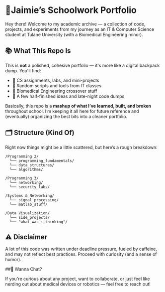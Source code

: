 # 🎒Jaimie’s Schoolwork Portfolio

Hey there! Welcome to my academic archive — a collection of code, projects, and experiments from my journey as an IT & Computer Science student at Tulane University (with a Biomedical Engineering minor).

## 📚 What This Repo Is

This is **not** a polished, cohesive portfolio — it's more like a digital backpack dump. You'll find:

- 🧠 CS assignments, labs, and mini-projects  
- 🔧 Random scripts and tools from IT classes  
- 🧬 Biomedical Engineering crossover stuff  
- 🧪 A few half-finished ideas and late-night code dumps  

Basically, this repo is a **mashup of what I’ve learned, built, and broken** throughout school. I’m keeping it all here for future reference and (eventually) organizing the best bits into a cleaner portfolio.

## 🗂 Structure (Kind Of)

Right now things might be a little scattered, but here’s a rough breakdown:
```
/Programming 2/
  └── programming_fundamentals/
  └── data_structures/
  └── algorithms/
  
/Programming 3/
  └── networking/
  └── security_labs/

/Systems & Networking/
  └── signal_processing/
  └── matlab_stuff/

/Data Visualization/
  └── side_projects/
  └── "what_was_i_thinking"/
```

## ⚠️ Disclaimer

A lot of this code was written under deadline pressure, fueled by caffeine, and may not reflect best practices. Proceed with curiosity (and a sense of humor).

##💬 Wanna Chat?

If you're curious about any project, want to collaborate, or just feel like nerding out about medical devices or robotics — feel free to reach out!

